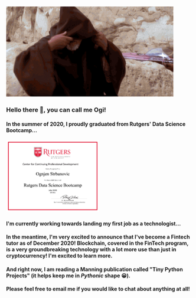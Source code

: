 ![Hello there.](https://github.com/ognjenstrbanovic/ognjenstrbanovic/blob/main/hello_there.gif)
### Hello there 👋, you can call me Ogi!
#### In the summer of 2020, I proudly graduated from Rutgers' Data Science Bootcamp...

<img src="https://github.com/ognjenstrbanovic/ognjenstrbanovic/blob/main/O.Strbanovic%20Certificate.png" height="50%" width="50%">

#### I'm currently working towards landing my first job as a technologist... 
#### In the meantime, I'm very excited to announce that I've become a Fintech tutor as of December 2020! Blockchain, covered in the FinTech program, is a very  groundbreaking technology with a lot more use than just in cryptocurrency! I'm excited to learn more.
#### And right now, I am reading a Manning publication called "Tiny Python Projects" (it helps keep me in *Pythonic* shape 😀).
#### Please feel free to email me if you would like to chat about anything at all!
<!--
**ognjenstrbanovic/ognjenstrbanovic** is a ✨ _special_ ✨ repository because its `README.md` (this file) appears on your GitHub profile.

Here are some ideas to get you started:

- 🔭 I’m currently working on ...
- 🌱 I’m currently learning ...
- 👯 I’m looking to collaborate on ...
- 🤔 I’m looking for help with ...
- 💬 Ask me about ...
- 📫 How to reach me: ...
- ⚡ Fun fact: ...
-->
